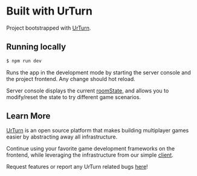 # Built with UrTurn

Project bootstrapped with [UrTurn](https://docs.urturn.app).

## Running locally

```bash
$ npm run dev
```

Runs the app in the development mode by starting the server console and the project frontend. Any change should hot reload.

Server console displays the current [roomState](https://docs.urturn.app/docs/API/types#roomstate), and allows you to modify/reset the state to try different game scenarios.

## Learn More

[UrTurn](https://docs.urturn.app) is an open source platform that makes building multiplayer games easier by abstracting away all infrastructure.

Continue using your favorite game development frameworks on the frontend, while leveraging the infrastructure from our simple [client](https://docs.urturn.app/docs/API/client).

Request features or report any UrTurn related bugs [here](https://github.com/turnbasedgames/urturn/issues)!
